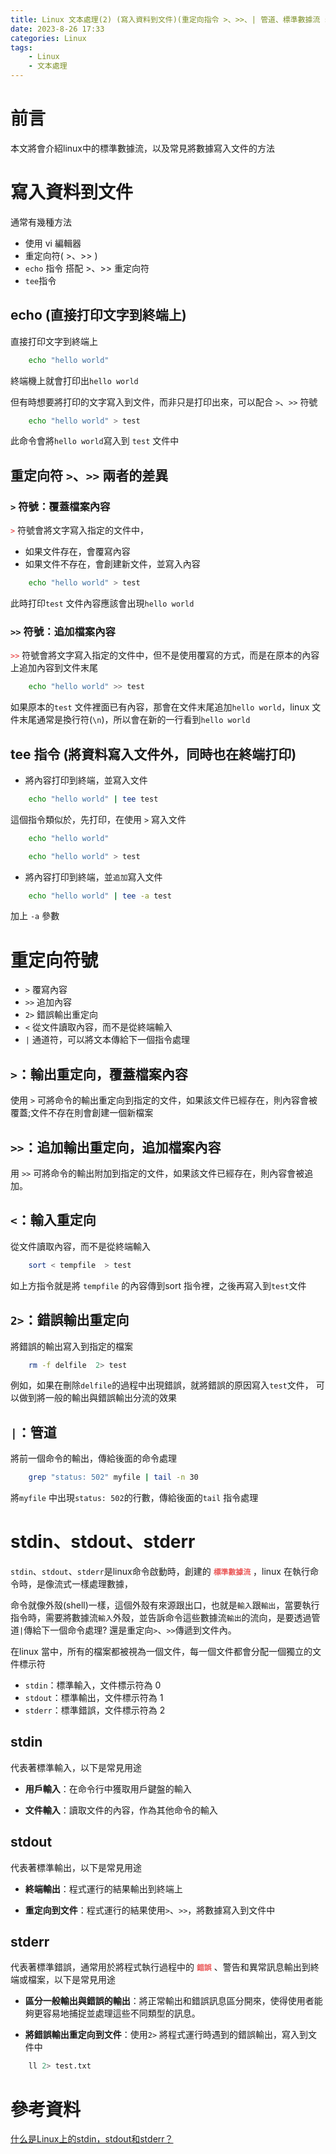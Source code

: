 ```yaml
---
title: Linux 文本處理(2) (寫入資料到文件)(重定向指令 >、>>、| 管道、標準數據流 stdin、stdout、stderr)
date: 2023-8-26 17:33
categories: Linux
tags:
    - Linux
    - 文本處理
---
```


# 前言

本文將會介紹linux中的標準數據流，以及常見將數據寫入文件的方法

# 寫入資料到文件

通常有幾種方法

* 使用 vi 編輯器
* 重定向符( >、>> )
* `echo` 指令 搭配 >、>> 重定向符
* `tee`指令

## echo (直接打印文字到終端上)

直接打印文字到終端上

```bash
    echo "hello world"
```

終端機上就會打印出`hello world`

但有時想要將打印的文字寫入到文件，而非只是打印出來，可以配合 `>`、`>>` 符號

```bash
    echo "hello world" > test
```
此命令會將`hello world`寫入到 `test` 文件中

## 重定向符 `>`、`>>` 兩者的差異

### `>` 符號：覆蓋檔案內容

**<font color=#EB5757>`>`</font>** 符號會將文字寫入指定的文件中，
* 如果文件存在，會覆寫內容
* 如果文件不存在，會創建新文件，並寫入內容

```bash
    echo "hello world" > test
```

此時打印`test` 文件內容應該會出現`hello world`


### `>>` 符號：追加檔案內容

**<font color=#EB5757>`>>`</font>** 符號會將文字寫入指定的文件中，但不是使用覆寫的方式，而是在原本的內容上追加內容到文件末尾

```bash
    echo "hello world" >> test
```

如果原本的`test` 文件裡面已有內容，那會在文件末尾追加`hello world`，linux 文件末尾通常是換行符(`\n`)，所以會在新的一行看到`hello world`

## tee 指令 (將資料寫入文件外，同時也在終端打印)

* 將內容打印到終端，並寫入文件

```bash
    echo "hello world" | tee test
```

這個指令類似於，先打印，在使用 `>` 寫入文件
```bash
    echo "hello world"

    echo "hello world" > test
```
* 將內容打印到終端，並`追加`寫入文件

```bash
    echo "hello world" | tee -a test
```

加上 `-a` 參數

# 重定向符號

* `>`  覆寫內容
* `>>` 追加內容
* `2>` 錯誤輸出重定向
* `<`  從文件讀取內容，而不是從終端輸入
* `|`  通道符，可以將文本傳給下一個指令處理


## `>`：輸出重定向，覆蓋檔案內容

使用 `>` 可將命令的輸出重定向到指定的文件，如果該文件已經存在，則內容會被覆蓋;文件不存在則會創建一個新檔案

## `>>`：追加輸出重定向，追加檔案內容

用 `>>` 可將命令的輸出附加到指定的文件，如果該文件已經存在，則內容會被追加。

## `<`：輸入重定向

從文件讀取內容，而不是從終端輸入

```bash
    sort < tempfile  > test
```
如上方指令就是將 `tempfile` 的內容傳到sort 指令裡，之後再寫入到`test`文件

## `2>`：錯誤輸出重定向

將錯誤的輸出寫入到指定的檔案

```bash
    rm -f delfile  2> test
```
例如，如果在刪除`delfile`的過程中出現錯誤，就將錯誤的原因寫入`test`文件，
可以做到將一般的輸出與錯誤輸出分流的效果

## `|`：管道

將前一個命令的輸出，傳給後面的命令處理

```bash
    grep "status: 502" myfile | tail -n 30
```
將`myfile` 中出現`status: 502`的行數，傳給後面的`tail` 指令處理


# stdin、stdout、stderr

`stdin`、`stdout`、`stderr`是linux命令啟動時，創建的 **<font color=#EB5757>`標準數據流`</font>** ，linux 在執行命令時，是像流式一樣處理數據，

命令就像外殼(shell)一樣，這個外殼有來源跟出口，也就是`輸入`跟`輸出`，當要執行指令時，需要將數據流`輸入`外殼，並告訴命令這些數據流`輸出`的流向，是要透過管道`|`傳給下一個命令處理? 還是重定向`>`、`>>`傳遞到文件內。

在linux 當中，所有的檔案都被視為一個文件，每一個文件都會分配一個獨立的文件標示符
* `stdin`：標準輸入，文件標示符為 0
* `stdout`：標準輸出，文件標示符為 1
* `stderr`：標準錯誤，文件標示符為 2


## stdin

代表著標準輸入，以下是常見用途

* **用戶輸入**：在命令行中獲取用戶鍵盤的輸入

* **文件輸入**：讀取文件的內容，作為其他命令的輸入


## stdout

代表著標準輸出，以下是常見用途

* **終端輸出**：程式運行的結果輸出到終端上

* **重定向到文件**：程式運行的結果使用`>`、`>>`，將數據寫入到文件中

## stderr

代表著標準錯誤，通常用於將程式執行過程中的 **<font color=#EB5757>`錯誤`</font>** 、警告和異常訊息輸出到終端或檔案，以下是常見用途

* **區分一般輸出與錯誤的輸出**：將正常輸出和錯誤訊息區分開來，使得使用者能夠更容易地捕捉並處理這些不同類型的訊息。

* **將錯誤輸出重定向到文件**：使用`2>` 將程式運行時遇到的錯誤輸出，寫入到文件中

```bash
    ll 2> test.txt
```


# 參考資料

[什么是Linux上的stdin，stdout和stderr？](https://blog.csdn.net/culinxia2707/article/details/108776303)